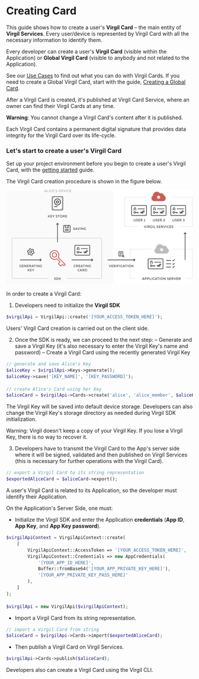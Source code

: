 # Creating Card

This guide shows how to create a user's **Virgil Card** – the main entity of **Virgil Services**.
Every user/device is represented by Virgil Card with all the necessary information to identify them.

Every developer can create a user's **Virgil Card** (visible within the Application) or **Global Virgil Card** (visible to anybody and not related to the Application).

See our [Use Cases](https://github.com/VirgilSecurity/virgil-sdk-php/tree/docs-review/docs/get-started) to find out what you can do with Virgil Cards. If you need to create a Global Virgil Card, start with the guide, [Creating a Global Card](/docs/guides/virgil-card/creating-global-card.md).

After a Virgil Card is created, it's published at Virgil Card Service, where an owner can find their Virgil Cards at any time.

**Warning**: You cannot change a Virgil Card's content after it is published.

Each Virgil Card contains a  permanent digital signature that provides data integrity for the Virgil Card over its life-cycle.



### Let's start to create a user's Virgil Card

Set up your project environment before you begin to create a user's Virgil Card, with the [getting started](/docs/guides/configuration/client-configuration.md) guide.


The Virgil Card creation procedure is shown in the figure below.

![Virgil Card Generation](/docs/img/Card_introduct.png "Create Virgil Card")


In order to create a Virgil Card:

1. Developers need to initialize the **Virgil SDK**

```php
$virgilApi = VirgilApi::create('[YOUR_ACCESS_TOKEN_HERE]');
```

Users' Virgil Card creation is carried out on the client side.

2. Once the SDK is ready, we can proceed to the next step:
  – Generate and save a Virgil Key (it's also necessary to enter the Virgil Key's name and password)
  – Create a Virgil Card using the recently generated Virgil Key


  ```php
  // generate and save Alice's Key
  $aliceKey = $virgilApi->Keys->generate();
  $aliceKey->save('[KEY_NAME]', '[KEY_PASSWORD]');

  // create Alice's Card using her Key
  $aliceCard = $virgilApi->Cards->create('alice', 'alice_member', $aliceKey);
  ```


The Virgil Key will be saved into default device storage. Developers can also change the Virgil Key's storage directory as needed during Virgil SDK initialization.

Warning: Virgil doesn't keep a copy of your Virgil Key. If you lose a Virgil Key, there is no way to recover it.

3. Developers have to transmit the Virgil Card to the App's server side where it will be signed, validated and then published on Virgil Services (this is necessary for further operations with the Virgil Card).

```php
// export a Virgil Card to its string representation
$exportedAliceCard = $aliceCard->export();
```

A user's Virgil Card is related to its Application, so the developer must identify their Application.

On the Application's Server Side, one must:

 - Initialize the Virgil SDK and enter the Application **credentials** (**App ID**, **App Key**, and **App Key password**).

 ```php
 $virgilApiContext = VirgilApiContext::create(
     [
         VirgilApiContext::AccessToken => '[YOUR_ACCESS_TOKEN_HERE]',
         VirgilApiContext::Credentials => new AppCredentials(
             '[YOUR_APP_ID_HERE]',
             Buffer::fromBase64('[YOUR_APP_PRIVATE_KEY_HERE]'),
             '[YOUR_APP_PRIVATE_KEY_PASS_HERE]'
         ),
     ]
 );

 $virgilApi = new VirgilApi($virgilApiContext);
 ```

-  Import a Virgil Card from its string representation.

```php
// import a Virgil Card from string
$aliceCard = $virgilApi->Cards->import($exportedAliceCard);
```


-  Then publish a Virgil Card on Virgil Services.

```php
$virgilApi->Cards->publish($aliceCard);
```

Developers also can create a Virgil Card using the Virgil CLI.
